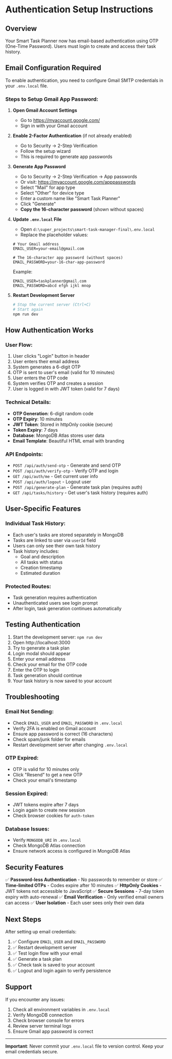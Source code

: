 # Authentication Setup Instructions

## Overview

Your Smart Task Planner now has email-based authentication using OTP (One-Time Password). Users must login to create and access their task history.

## Email Configuration Required

To enable authentication, you need to configure Gmail SMTP credentials in your `.env.local` file.

### Steps to Setup Gmail App Password:

1. **Open Gmail Account Settings**

   - Go to https://myaccount.google.com/
   - Sign in with your Gmail account

2. **Enable 2-Factor Authentication** (if not already enabled)

   - Go to Security → 2-Step Verification
   - Follow the setup wizard
   - This is required to generate app passwords

3. **Generate App Password**

   - Go to Security → 2-Step Verification → App passwords
   - Or visit: https://myaccount.google.com/apppasswords
   - Select "Mail" for app type
   - Select "Other" for device type
   - Enter a custom name like "Smart Task Planner"
   - Click "Generate"
   - **Copy the 16-character password** (shown without spaces)

4. **Update `.env.local` File**

   - Open `d:\super_projects\smart-task-manager-final\.env.local`
   - Replace the placeholder values:

   ```env
   # Your Gmail address
   EMAIL_USER=your-email@gmail.com

   # The 16-character app password (without spaces)
   EMAIL_PASSWORD=your-16-char-app-password
   ```

   Example:

   ```env
   EMAIL_USER=taskplanner@gmail.com
   EMAIL_PASSWORD=abcd efgh ijkl mnop
   ```

5. **Restart Development Server**
   ```bash
   # Stop the current server (Ctrl+C)
   # Start again
   npm run dev
   ```

## How Authentication Works

### User Flow:

1. User clicks "Login" button in header
2. User enters their email address
3. System generates a 6-digit OTP
4. OTP is sent to user's email (valid for 10 minutes)
5. User enters the OTP code
6. System verifies OTP and creates a session
7. User is logged in with JWT token (valid for 7 days)

### Technical Details:

- **OTP Generation**: 6-digit random code
- **OTP Expiry**: 10 minutes
- **JWT Token**: Stored in httpOnly cookie (secure)
- **Token Expiry**: 7 days
- **Database**: MongoDB Atlas stores user data
- **Email Template**: Beautiful HTML email with branding

### API Endpoints:

- `POST /api/auth/send-otp` - Generate and send OTP
- `POST /api/auth/verify-otp` - Verify OTP and login
- `GET /api/auth/me` - Get current user info
- `POST /api/auth/logout` - Logout user
- `POST /api/generate-plan` - Generate task plan (requires auth)
- `GET /api/tasks/history` - Get user's task history (requires auth)

## User-Specific Features

### Individual Task History:

- Each user's tasks are stored separately in MongoDB
- Tasks are linked to user via `userId` field
- Users can only see their own task history
- Task history includes:
  - Goal and description
  - All tasks with status
  - Creation timestamp
  - Estimated duration

### Protected Routes:

- Task generation requires authentication
- Unauthenticated users see login prompt
- After login, task generation continues automatically

## Testing Authentication

1. Start the development server: `npm run dev`
2. Open http://localhost:3000
3. Try to generate a task plan
4. Login modal should appear
5. Enter your email address
6. Check your email for the OTP code
7. Enter the OTP to login
8. Task generation should continue
9. Your task history is now saved to your account

## Troubleshooting

### Email Not Sending:

- Check `EMAIL_USER` and `EMAIL_PASSWORD` in `.env.local`
- Verify 2FA is enabled on Gmail account
- Ensure app password is correct (16 characters)
- Check spam/junk folder for emails
- Restart development server after changing `.env.local`

### OTP Expired:

- OTP is valid for 10 minutes only
- Click "Resend" to get a new OTP
- Check your email's timestamp

### Session Expired:

- JWT tokens expire after 7 days
- Login again to create new session
- Check browser cookies for `auth-token`

### Database Issues:

- Verify `MONGODB_URI` in `.env.local`
- Check MongoDB Atlas connection
- Ensure network access is configured in MongoDB Atlas

## Security Features

✅ **Password-less Authentication** - No passwords to remember or store
✅ **Time-limited OTPs** - Codes expire after 10 minutes
✅ **HttpOnly Cookies** - JWT tokens not accessible to JavaScript
✅ **Secure Sessions** - 7-day token expiry with auto-renewal
✅ **Email Verification** - Only verified email owners can access
✅ **User Isolation** - Each user sees only their own data

## Next Steps

After setting up email credentials:

1. ✅ Configure `EMAIL_USER` and `EMAIL_PASSWORD`
2. ✅ Restart development server
3. ✅ Test login flow with your email
4. ✅ Generate a task plan
5. ✅ Check task is saved to your account
6. ✅ Logout and login again to verify persistence

## Support

If you encounter any issues:

1. Check all environment variables in `.env.local`
2. Verify MongoDB connection
3. Check browser console for errors
4. Review server terminal logs
5. Ensure Gmail app password is correct

---

**Important**: Never commit your `.env.local` file to version control. Keep your email credentials secure.
